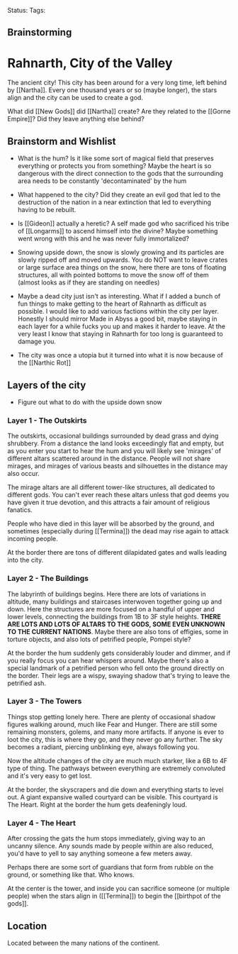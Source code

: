 Status:
Tags:

## Brainstorming



# Rahnarth, City of the Valley

The ancient city! This city has been around for a very long time, left behind by [[Nartha]]. Every one thousand years or so (maybe longer), the stars align and the city can be used to create a god.

What did [[New Gods]] did [[Nartha]] create? Are they related to the [[Gorne Empire]]? Did they leave anything else behind?

## Brainstorm and Wishlist

- What is the hum? Is it like some sort of magical field that preserves everything or protects you from something? Maybe the heart is so dangerous with the direct connection to the gods that the surrounding area needs to be constantly 'decontaminated' by the hum
- What happened to the city? Did they create an evil god that led to the destruction of the nation in a near extinction that led to everything having to be rebuilt.
- Is [[Gideon]] actually a heretic? A self made god who sacrificed his tribe of [[Longarms]] to ascend himself into the divine? Maybe something went wrong with this and he was never fully immortalized? 

- Snowing upside down, the snow is slowly growing and its particles are slowly ripped off and moved upwards. You do NOT want to leave crates or large surface area things on the snow, here there are tons of floating structures, all with pointed bottoms to move the snow off of them (almost looks as if they are standing on needles)

- Maybe a dead city just isn't as interesting. What if I added a bunch of fun things to make getting to the heart of Rahnarth as difficult as possible. I would like to add various factions within the city per layer. Honestly I should mirror Made in Abyss a good bit, maybe staying in each layer for a while fucks you up and makes it harder to leave. At the very least I know that staying in Rahnarth for too long is guaranteed to damage you.
- The city was once a utopia but it turned into what it is now because of the [[Narthic Rot]]

## Layers of the city

- Figure out what to do with the upside down snow
### Layer 1 - The Outskirts

The outskirts, occasional buildings surrounded by dead grass and dying shrubbery. From a distance the land looks exceedingly flat and empty, but as you enter you start to hear the hum and you will likely see 'mirages' of different altars scattered around in the distance. People will not share mirages, and mirages of various beasts and silhouettes in the distance may also occur.

The mirage altars are all different tower-like structures, all dedicated to different gods. You can't ever reach these altars unless that god deems you have given it true devotion, and this attracts a fair amount of religious fanatics.

People who have died in this layer will be absorbed by the ground, and sometimes (especially during [[Termina]]) the dead may rise again to attack incoming people.

At the border there are tons of different dilapidated gates and walls leading into the city.
### Layer 2 - The Buildings

The labyrinth of buildings begins. Here there are lots of variations in altitude, many buildings and staircases interwoven together going up and down. Here the structures are more focused on a handful of upper and lower levels, connecting the buildings from 1B to 3F style heights. **THERE ARE LOTS AND LOTS OF ALTARS TO THE GODS, SOME EVEN UNKNOWN TO THE CURRENT NATIONS**. Maybe there are also tons of effigies, some in torture objects, and also lots of petrified people, Pompei style?

At the border the hum suddenly gets considerably louder and dimmer, and if you really focus you can hear whispers around. Maybe there's also a special landmark of a petrified person who fell onto the ground directly on the border. Their legs are a wispy, swaying shadow that's trying to leave the petrified ash.
### Layer 3 - The Towers

Things stop getting lonely here. There are plenty of occasional shadow figures walking around, much like Fear and Hunger. There are still some remaining monsters, golems, and many more artifacts. If anyone is ever to loot the city, this is where they go, and they never go any further. The sky becomes a radiant, piercing unblinking eye, always following you.

Now the altitude changes of the city are much much starker, like a 6B to 4F type of thing. The pathways between everything are extremely convoluted and it's very easy to get lost.

At the border, the skyscrapers and die down and everything starts to level out. A giant expansive walled courtyard can be visible. This courtyard is The Heart. Right at the border the hum gets deafeningly loud.
### Layer 4 - The Heart

After crossing the gats the hum stops immediately, giving way to an uncanny silence. Any sounds made by people within are also reduced, you'd have to yell to say anything someone a few meters away.

Perhaps there are some sort of guardians that form from rubble on the ground, or something like that. Who knows.

At the center is the tower, and inside you can sacrifice someone (or multiple people) when the stars align in ([[Termina]]) to begin the [[birthpot of the gods]].
## Location

Located between the many nations of the continent. 
